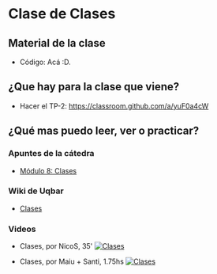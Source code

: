 # Clase de Clases

## Material de la clase

- Código: Acá :D.

## ¿Que hay para la clase que viene?

- Hacer el TP-2: https://classroom.github.com/a/yuF0a4cW

## ¿Qué mas puedo leer, ver o practicar?

### Apuntes de la cátedra
- [Módulo 8: Clases](https://docs.google.com/document/d/1Dgq_PfCbJHO1M7dXe-vGXtj4mbEUWlYhfvQ2i0RWOsk/edit?usp=sharing)

### Wiki de Uqbar

- [Clases](https://wiki.uqbar.org/wiki/articles/clases.html)

### Videos

- Clases, por NicoS, 35'
[![Clases](https://img.youtube.com/vi/heOfUEb6uRQ/0.jpg)](https://youtu.be/heOfUEb6uRQ "Clases")


- Clases, por Maiu + Santi, 1.75hs
[![Clases](https://img.youtube.com/vi/-zakfxUDj-0/0.jpg)](https://youtu.be/-zakfxUDj-0 "Clases")
